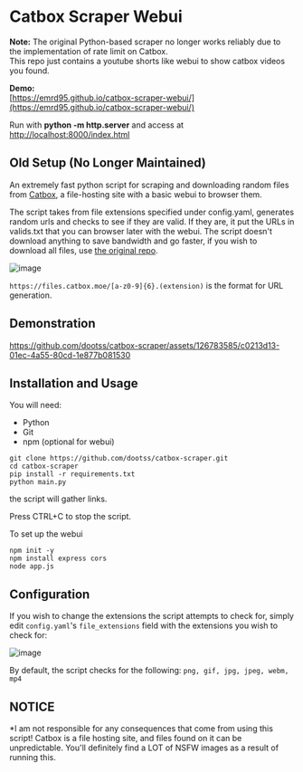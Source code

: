 # Catbox Scraper Webui

**Note:** The original Python-based scraper no longer works reliably due to the implementation of rate limit on Catbox.  
This repo just contains a youtube shorts like webui to show catbox videos you found.

**Demo:**  
[https://emrd95.github.io/catbox-scraper-webui/](https://emrd95.github.io/catbox-scraper-webui/)

Run with **python -m http.server** and access at [http://localhost:8000/index.html](http://localhost:8000/index.html)

## Old Setup (No Longer Maintained)

An extremely fast python script for scraping and downloading random files from [Catbox](https://catbox.moe), a file-hosting site with a basic webui to browser them.

The script takes from file extensions specified under config.yaml, generates random urls and checks to see if they are valid. If they are, it put the URLs in valids.txt that you can browser later with the webui. The script doesn't download anything to save bandwidth and go faster, if you wish to download all files, use [the original repo](https://github.com/dootss/catbox-scraper).

![image](https://github.com/EMRD95/catbox-scraper-webui/assets/114953576/6b113033-5f8a-4665-8b14-a5711f70d75d)

`https://files.catbox.moe/[a-z0-9]{6}.(extension)` is the format for URL generation.

## Demonstration
https://github.com/dootss/catbox-scraper/assets/126783585/c0213d13-01ec-4a55-80cd-1e877b081530

## Installation and Usage
You will need:
- Python
- Git
- npm (optional for webui)
```
git clone https://github.com/dootss/catbox-scraper.git
cd catbox-scraper
pip install -r requirements.txt
python main.py
```
the script will gather links.

Press CTRL+C to stop the script.

To set up the webui

```
npm init -y
npm install express cors
node app.js
```

## Configuration
If you wish to change the extensions the script attempts to check for, simply edit `config.yaml`'s `file_extensions` field with the extensions you wish to check for:

![image](https://github.com/dootss/catbox-scraper/assets/126783585/726ebad4-9fa9-4807-bafe-28f3867c6949)

By default, the script checks for the following: `png, gif, jpg, jpeg, webm, mp4`

## NOTICE
*I am not responsible for any consequences that come from using this script! Catbox is a file hosting site, and files found on it can be unpredictable. You'll definitely find a LOT of NSFW images as a result of running this.


